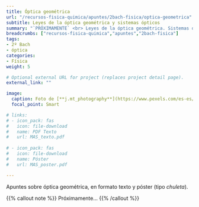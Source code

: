 ```yaml
---
title: Óptica geométrica
url: "/recursos-fisica-quimica/apuntes/2bach-fisica/optica-geometrica"
subtitle: Leyes de la óptica geométrica y sistemas ópticos
summary: "`PRÓXIMAMENTE` <br> Leyes de la óptica geométrica. Sistemas ópticos. El ojo humano. Instrumentos ópticos."
breadcrumbs: ["recursos-fisica-quimica","apuntes","2bach-fisica"]
tags:
- 2º Bach
- óptica
categories:
- Física
weight: 5

# Optional external URL for project (replaces project detail page).
external_link: ""

image:
  caption: Foto de [**j.mt_photography**](https://www.pexels.com/es-es/@j-mt_photography-628996) en [Pexels](https://www.pexels.com/es-es/)
  focal_point: Smart

# links:
# - icon_pack: fas
#   icon: file-download
#   name: PDF Texto
#   url: MAS_texto.pdf
  
# - icon_pack: fas
#   icon: file-download
#   name: Póster
#   url: MAS_poster.pdf

---
```


<!-- <iframe src="https://phet.colorado.edu/sims/html/bending-light/latest/bending-light_es.html" width="800" height="600" scrolling="no" allowfullscreen></iframe> -->

Apuntes sobre óptica geométrica, en formato texto y póster (tipo _chuleta_).

{{% callout note %}}
Próximamente...
{{% /callout %}}